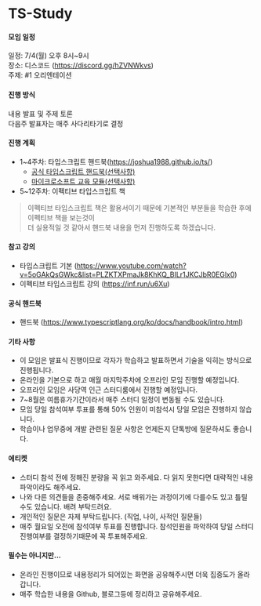 # TS-Study

#### 모임 일정
일정: 7/4(월) 오후 8시~9시  
장소: 디스코드 (https://discord.gg/hZVNWkvs)  
주제: #1 오리엔테이션

#### 진행 방식
내용 발표 및 주제 토론  
다음주 발표자는 매주 사다리타기로 결정

#### 진행 계획
- 1~4주차: 타입스크립트 핸드북(https://joshua1988.github.io/ts/)
  - [공식 타입스크립트 핸드북(선택사항)](https://www.typescriptlang.org/ko/docs/handbook/intro.html)
  - [마이크로소프트 교육 모듈(선택사항)](https://docs.microsoft.com/ko-kr/learn/paths/build-javascript-applications-typescript/)
- 5~12주차: 이펙티브 타입스크립트 책

> 이펙티브 타입스크립트 책은 활용서이기 때문에 기본적인 부분들을 학습한 후에 이펙티브 책을 보는것이  
> 더 실용적일 것 같아서 핸드북 내용을 먼저 진행하도록 하겠습니다.

#### 참고 강의
- 타입스크립트 기본 (https://www.youtube.com/watch?v=5oGAkQsGWkc&list=PLZKTXPmaJk8KhKQ_BILr1JKCJbR0EGlx0)
- 이펙티브 타입스크립트 강의 (https://inf.run/u6Xu)

#### 공식 핸드북
- 핸드북 (https://www.typescriptlang.org/ko/docs/handbook/intro.html)

#### 기타 사항
- 이 모임은 발표식 진행이므로 각자가 학습하고 발표하면서 기술을 익히는 방식으로 진행됩니다.
- 온라인을 기본으로 하고 매월 마지막주차에 오프라인 모임 진행할 예정입니다.
- 오프라인 모임은 사당역 인근 스터디룸에서 진행할 예정입니다.
- 7~8월은 여름휴가기간이라서 매주 스터디 일정이 변동될 수도 있습니다.
- 모임 당일 참석여부 투표를 통해 50% 인원이 미참석시 당일 모임은 진행하지 않습니다.
- 학습이나 업무중에 개발 관련된 질문 사항은 언제든지 단톡방에 질문하셔도 좋습니다.

#### 에티켓
- 스터디 참석 전에 정해진 분량을 꼭 읽고 와주세요. 다 읽지 못한다면 대략적인 내용파악이라도 해주세요.
- 나와 다른 의견들을 존중해주세요. 서로 배워가는 과정이기에 다를수도 있고 틀릴 수도 있습니다. 배려 부탁드려요.
- 개인적인 질문은 자제 부탁드립니다. (직업, 나이, 사적인 질문들)
- 매주 월요일 오전에 참석여부 투표를 진행합니다. 참석인원을 파악하여 당일 스터디 진행여부를 결정하기때문에 꼭 투표해주세요.

#### 필수는 아니지만...
- 온라인 진행이므로 내용정리가 되어있는 화면을 공유해주시면 더욱 집중도가 올라갑니다. 
- 매주 학습한 내용을 Github, 블로그등에 정리하고 공유해주세요.
